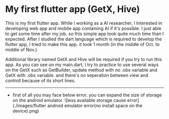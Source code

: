 # My first flutter app (GetX, Hive)

This is my first flutter app. While I working as a AI researcher, I Interested in developing web app and mobile app containing AI if it's possible.
I just able to get some time after my job. so this simple app took quite much time than I expected.
After I studied the dart language which is required to develop the flutter app, I tried to make this app. it took 1 month (in the middle of Oct. to middle of Nov.)

Additional library named GetX and Hive will be required if you try to run this app. As you can see on my main.dart, I try to practice to use several ways on the GetX such as GetBuilder, update method with no .obs variable and GetX<some-class> with .obs variable. and there's no seperation between view and controll because of its short lines.

***
* first of all you may face below error. you can expand the size of storage on the android emulator.
![less available storage cause error](./images/flutter android emulator error(no install space on the device).png)
